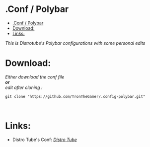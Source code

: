 # .Conf / Polybar
- [.Conf / Polybar](#conf--polybar)
- [Download:](#download)
- [Links:](#links)

*This is Distrotube's Polybar configurations with some personal edits*
<br/>
# Download:
*Either download the  conf file<br> <b>or</b><br> edit after cloning :*
```
git clone "https://github.com/TronTheGamer/.config-polybar.git"
```

<br/>



# Links:
- Distro Tube's Conf: <a href="https://gitlab.com/dwt1/dotfiles">*Distro Tube*</a>
  